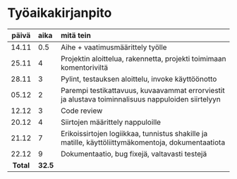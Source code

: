# Työaikakirjanpito

| päivä | aika | mitä tein  |
| :----:|:-----| :-----|
| 14.11 | 0.5    | Aihe + vaatimusmäärittely työlle |
| 25.11 | 4   | Projektin aloittelua, rakennetta, projekti toimimaan komentoriviltä |
| 28.11 | 3  | Pylint, testauksen aloittelu, invoke käyttöönotto |
| 05.12 | 2  | Parempi testikattavuus, kuvaavammat errorviestit ja alustava toiminnalisuus nappuloiden siirtelyyn |
| 12.12 | 3  | Code review |
| 20.12 | 4  | Siirtojen määrittely nappuloille|
| 21.12 | 7  | Erikoissirtojen logiikkaa, tunnistus shakille ja matille, käyttöliittymäkomentoja, dokumentaatiota|
| 22.12 | 9  | Dokumentaatio, bug fixejä, valtavasti testejä|
| **Total** | **32.5**  | |

